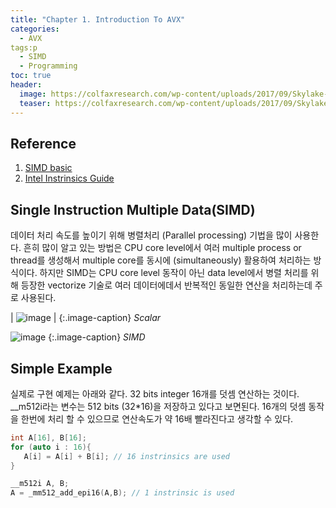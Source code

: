 ```yaml
---
title: "Chapter 1. Introduction To AVX"
categories:
  - AVX
tags:p
  - SIMD
  - Programming
toc: true
header:
  image: https://colfaxresearch.com/wp-content/uploads/2017/09/Skylake-AVX512-banner-NOCTA.png
  teaser: https://colfaxresearch.com/wp-content/uploads/2017/09/Skylake-AVX512-banner-NOCTA.png
---
```


## Reference 
1. [SIMD basic](https://www.cs.cmu.edu/afs/cs/academic/class/15213-s19/www/lectures613/04-simd.pdf)
2. [Intel Instrinsics Guide](https://www.intel.com/content/www/us/en/docs/intrinsics-guide/index.html)

## Single Instruction Multiple Data(SIMD)

데이터 처리 속도를 높이기 위해 병렬처리 (Parallel processing) 기법을 많이 사용한다. 흔히 많이 알고 있는 방법은 CPU core level에서 
여러 multiple process or thread를 생성해서 multiple core를 동시에 (simultaneously) 활용하여 처리하는 방식이다. 
하지만 SIMD는 CPU core level 동작이 아닌 data level에서 병렬 처리를 위해 등장한 vectorize 기술로 여러 데이터에데서 반복적인 동일한 연산을 처리하는데 주로 사용된다.


| ![image](https://user-images.githubusercontent.com/2586880/202849587-f7b398be-7a9f-48c4-86bf-36220830f322.png) |
{:.image-caption}
*Scalar*

![image](https://user-images.githubusercontent.com/2586880/202849607-9e44e4d8-3107-4dfa-808f-22b8100b53ba.png)
{:.image-caption}
*SIMD*

## Simple Example

실제로 구현 예제는 아래와 같다. 
32 bits integer 16개를 덧셈 연산하는 것이다. 
__m512i라는 변수는 512 bits (32*16)을 저장하고 있다고 보면된다. 
16개의 덧셈 동작을 한번에 처리 할 수 있으므로 연산속도가 약 16배 빨라진다고 생각할 수 있다.


 ```cpp
int A[16], B[16];
for (auto i : 16){
    A[i] = A[i] + B[i]; // 16 instrinsics are used
}
```
```cpp
__m512i A, B;
A = _mm512_add_epi16(A,B); // 1 instrinsic is used
```

